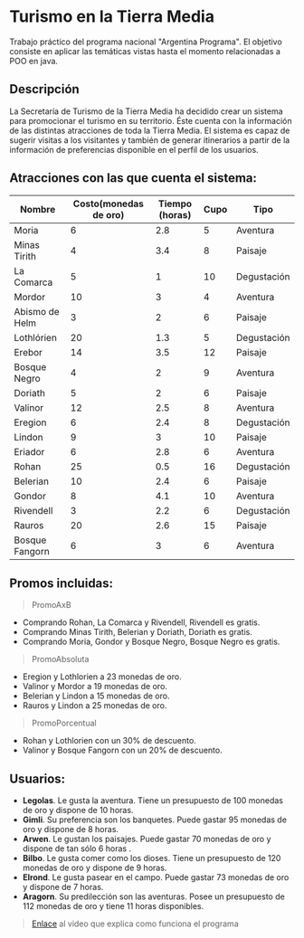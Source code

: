 # Turismo en la Tierra Media
Trabajo práctico del programa nacional "Argentina Programa". El objetivo consiste en aplicar las temáticas vistas hasta el momento relacionadas a POO en java.

## Descripción
La Secretaría de Turismo de la Tierra Media ha decidido crear un sistema para promocionar el turismo en su territorio. Éste cuenta con la información de las distintas atracciones de toda la Tierra Media. El sistema es capaz de sugerir visitas a los visitantes y también de generar itinerarios a partir de la información de preferencias disponible en el perfil de los usuarios.

## Atracciones con las que cuenta el sistema:
| Nombre          |Costo(monedas de oro)|Tiempo (horas)| Cupo | Tipo                       |
|----------------|------------------------|------------|------|---------|
|Moria           |6    					  |2.8         |   5   |Aventura |
|Minas Tirith    |4   					  |3.4         |   8  |Paisaje |
|La Comarca      |5 					  |1           |  10 |Degustación|
|Mordor		 	 |10					  |3           |  4  |Aventura  |		
|Abismo de Helm	 |3						  |2           |  6  |Paisaje   |
|Lothlórien		 |20                      |1.3		   |  5  |Degustación |
|Erebor          |14                      |3.5         |  12 |Paisaje    |
|Bosque Negro    |4                       |2           |  9   |Aventura  |
|Doriath         |5                       |2            | 6   |Paisaje  |
|Valinor         |12                      |2.5         | 8   |Aventura |
|Eregion         |6                       |2.4          | 8   |Degustación|
|Lindon          |9                       |3           | 10   |Paisaje  |
|Eriador         |6                       |2.8         |6    |Aventura |
|Rohan           |25                      |0.5         |16   |Degustación| 
|Belerian        |10                      |2.4         |6    |Paisaje  |
|Gondor          |8                       |4.1         |10   |Aventura |
|Rivendell       |3                       |2.2          |6   |Degustación|
|Rauros          |20                      |2.6          |15  |Paisaje  |
|Bosque Fangorn  |6                       |3            |6   |Aventura  |

## Promos incluidas:

>PromoAxB 
- Comprando Rohan, La Comarca y Rivendell, Rivendell es gratis.
- Comprando Minas Tirith, Belerian y Doriath, Doriath es gratis.
- Comprando Moria, Gondor y Bosque Negro, Bosque Negro es gratis.

>PromoAbsoluta
- Eregion y Lothlorien a 23 monedas de oro.
- Valinor y Mordor a 19 monedas de oro.
- Belerian y Lindon a 15 monedas de oro.
- Rauros y Lindon a 25 monedas de oro.

>PromoPorcentual
- Rohan y Lothlorien con un 30% de descuento.
- Valinor y Bosque Fangorn con un 20% de descuento.

## Usuarios:
- **Legolas**. Le gusta la aventura. Tiene un presupuesto de 100 monedas de oro y dispone de 10 horas.
- **Gimli**. Su preferencia son los banquetes. Puede gastar 95 monedas de oro y dispone de 8 horas.
- **Arwen**. Le gustan los paisajes. Puede gastar 70 monedas de oro y dispone de tan sólo 6 horas .
- **Bilbo**. Le gusta comer como los dioses. Tiene un presupuesto de 120 monedas de oro y dispone de 9 horas.
- **Elrond**.  Le gusta pasear en el campo. Puede gastar 73 monedas de oro y dispone de 7 horas.
-  **Aragorn**.  Su predilección son las aventuras. Posee un presupuesto de 112 monedas de oro y tiene 11 horas disponibles.


>[Enlace](https://youtu.be/pL75ABTlcMY/) al video que explica como funciona el programa